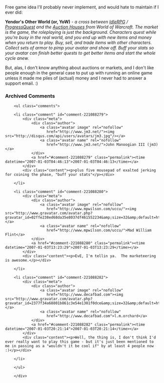 Free game idea I'll probably never implement, and would hate to maintain if I ever did:

**Yendor's Other World (or, YoW)** - *a cross between [IdleRPG][] / [ProgressQuest][pq] and the [Auction Houses][ah] from World of Warcraft.  The market is the game, the roleplaying is just the background.  Characters quest while you're busy in the real world, and you end up with new items and money when you return to play.  Buy, sell, and trade items with other characters.  Collect sets of armor to pimp your avatar and show off.  Buff your stats so your avatar can finish better quests to get better items and start the whole cycle anew.*

But, alas, I don't know anything about auctions or markets, and I don't like people enough in the general case to put up with running an online game unless it made me piles of (actual) money and I never had to answer a support email.  :)

[IdleRPG]: http://jotun.ultrazone.org/g7/
[pq]: http://www.progressquest.com/
[ah]: http://www.worldofwarcraft.com/info/basics/auctionhouses.shtml

<div id="comments" class="comments archived-comments">
            <h3>Archived Comments</h3>
            
        <ul class="comments">
            
        <li class="comment" id="comment-221088279">
            <div class="meta">
                <div class="author">
                    <a class="avatar image" rel="nofollow" 
                       href="http://www.jm3.net/"><img src="http://disqus.com/api/users/avatars/jm3.jpg"/></a>
                    <a class="avatar name" rel="nofollow" 
                       href="http://www.jm3.net/">John Manoogian III (jm3)</a>
                </div>
                <a href="#comment-221088279" class="permalink"><time datetime="2007-01-03T04:46:13">2007-01-03T04:46:13</time></a>
            </div>
            <div class="content"><p>plus five mousepad of exalted jerking for coining the phase, "buff your stats"</p></div>
            
        </li>
    
        <li class="comment" id="comment-221088280">
            <div class="meta">
                <div class="author">
                    <a class="avatar image" rel="nofollow" 
                       href="http://www.mpwilson.com/uccu/"><img src="http://www.gravatar.com/avatar.php?gravatar_id=02ffe238ed68da35e8037df461552234&amp;size=32&amp;default=http://mediacdn.disqus.com/1320279820/images/noavatar32.png"/></a>
                    <a class="avatar name" rel="nofollow" 
                       href="http://www.mpwilson.com/uccu/">Mad William Flint</a>
                </div>
                <a href="#comment-221088280" class="permalink"><time datetime="2007-01-03T13:23:29">2007-01-03T13:23:29</time></a>
            </div>
            <div class="content"><p>EvE, I'm tellin ya.  The marketeering is awesome.</p></div>
            
        </li>
    
        <li class="comment" id="comment-221088282">
            <div class="meta">
                <div class="author">
                    <a class="avatar image" rel="nofollow" 
                       href="http://www.decafbad.com"><img src="http://www.gravatar.com/avatar.php?gravatar_id=2377f34a68801b861c3e54e1301f0dce&amp;size=32&amp;default=http://mediacdn.disqus.com/1320279820/images/noavatar32.png"/></a>
                    <a class="avatar name" rel="nofollow" 
                       href="http://www.decafbad.com">l.m.orchard</a>
                </div>
                <a href="#comment-221088282" class="permalink"><time datetime="2007-01-03T20:21:14">2007-01-03T20:21:14</time></a>
            </div>
            <div class="content"><p>Well, the thing is, I don't think I'd ever really want to play this game - but it's just been mentioned to me in passing as a "wouldn't it be cool if" by at least 4 people now :)</p></div>
            
        </li>
    
        </ul>
    
        </div>
    